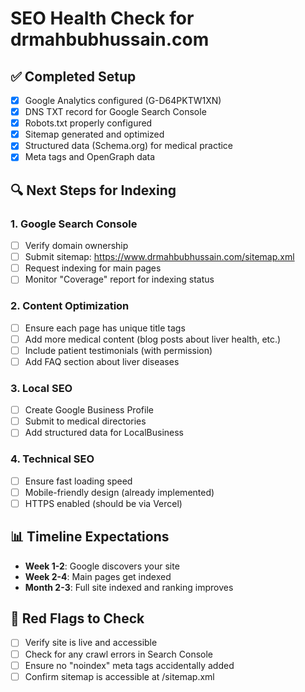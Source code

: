 # SEO Health Check for drmahbubhussain.com

## ✅ Completed Setup
- [x] Google Analytics configured (G-D64PKTW1XN)
- [x] DNS TXT record for Google Search Console
- [x] Robots.txt properly configured
- [x] Sitemap generated and optimized
- [x] Structured data (Schema.org) for medical practice
- [x] Meta tags and OpenGraph data

## 🔍 Next Steps for Indexing

### 1. Google Search Console
- [ ] Verify domain ownership
- [ ] Submit sitemap: https://www.drmahbubhussain.com/sitemap.xml
- [ ] Request indexing for main pages
- [ ] Monitor "Coverage" report for indexing status

### 2. Content Optimization
- [ ] Ensure each page has unique title tags
- [ ] Add more medical content (blog posts about liver health, etc.)
- [ ] Include patient testimonials (with permission)
- [ ] Add FAQ section about liver diseases

### 3. Local SEO
- [ ] Create Google Business Profile
- [ ] Submit to medical directories
- [ ] Add structured data for LocalBusiness

### 4. Technical SEO
- [ ] Ensure fast loading speed
- [ ] Mobile-friendly design (already implemented)
- [ ] HTTPS enabled (should be via Vercel)

## 📊 Timeline Expectations
- **Week 1-2**: Google discovers your site
- **Week 2-4**: Main pages get indexed
- **Month 2-3**: Full site indexed and ranking improves

## 🚨 Red Flags to Check
- [ ] Verify site is live and accessible
- [ ] Check for any crawl errors in Search Console
- [ ] Ensure no "noindex" meta tags accidentally added
- [ ] Confirm sitemap is accessible at /sitemap.xml
